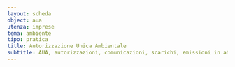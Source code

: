 ```yaml
---
layout: scheda
object: aua
utenza: imprese
tema: ambiente
tipo: pratica
title: Autorizzazione Unica Ambientale
subtitle: AUA, autorizzazioni, comunicazioni, scarichi, emissioni in atmosfera, rifiuti, utilizzo effluenti e fanghi
---
```

